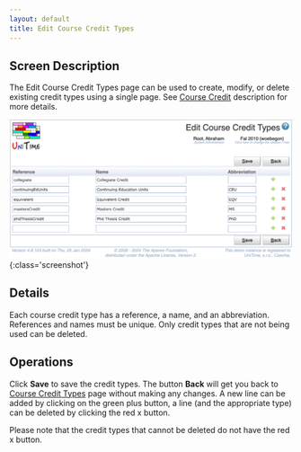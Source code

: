```yaml
---
layout: default
title: Edit Course Credit Types
---
```



## Screen Description

The Edit Course Credit Types page can be used to create, modify, or delete existing credit types using a single page. See [Course Credit](course-credit) description for more details.

![Edit Course Credit Types](images/edit-course-credit-types.png){:class='screenshot'}

## Details

Each course credit type has a reference, a name, and an abbreviation. References and names must be unique. Only credit types that are not being used can be deleted.

## Operations

Click **Save** to save the credit types. The button **Back** will get you back to [Course Credit Types](course-credit-types) page without making any changes. A new line can be added by clicking on the green plus button, a line (and the appropriate type) can be deleted by clicking the red x button.

Please note that the credit types that cannot be deleted do not have the red x button.



